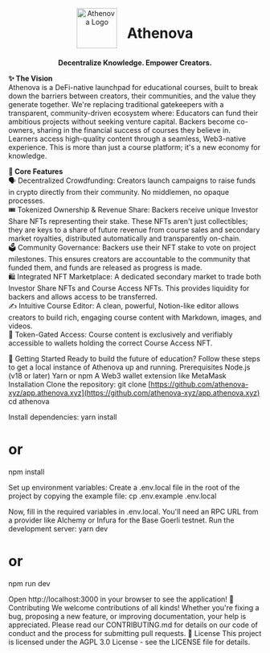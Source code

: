 <div align="center">
<div style="display: flex; align-items: center; justify-content: center; gap: 20px;">
<img src="https://github.com/user-attachments/assets/20fb9a04-a217-4b24-ae67-41e8795ca4bc" alt="Athenova Logo" width="80">
<h1 align="center">Athenova</h1>
</div>
<p align="center">
<b>Decentralize Knowledge. Empower Creators.</b>
<br />
</div>

**✨ The Vision**<br />
Athenova is a DeFi-native launchpad for educational courses, built to break down the barriers between creators, their communities, and the value they generate together. We're replacing traditional gatekeepers with a transparent, community-driven ecosystem where:
Educators can fund their ambitious projects without seeking venture capital.
Backers become co-owners, sharing in the financial success of courses they believe in.
Learners access high-quality content through a seamless, Web3-native experience.
This is more than just a course platform; it's a new economy for knowledge.

**🚀 Core Features**<br />
🗣️ Decentralized Crowdfunding: Creators launch campaigns to raise funds in crypto directly from their community. No middlemen, no opaque processes.<br />
🎟️ Tokenized Ownership & Revenue Share: Backers receive unique Investor Share NFTs representing their stake. These NFTs aren't just collectibles; they are keys to a share of future revenue from course sales and secondary market royalties, distributed automatically and transparently on-chain.<br />
🗳️ Community Governance: Backers use their NFT stake to vote on project milestones. This ensures creators are accountable to the community that funded them, and funds are released as progress is made.<br />
🛍️ Integrated NFT Marketplace: A dedicated secondary market to trade both Investor Share NFTs and Course Access NFTs. This provides liquidity for backers and allows access to be transferred.<br />
✍️ Intuitive Course Editor: A clean, powerful, Notion-like editor allows creators to build rich, engaging course content with Markdown, images, and videos.<br />
🔐 Token-Gated Access: Course content is exclusively and verifiably accessible to wallets holding the correct Course Access NFT.<br />

🏁 Getting Started
Ready to build the future of education? Follow these steps to get a local instance of Athenova up and running.
Prerequisites
Node.js (v18 or later)
Yarn or npm
A Web3 wallet extension like MetaMask
Installation
Clone the repository:
git clone [https://github.com/athenova-xyz/app.athenova.xyz](https://github.com/athenova-xyz/app.athenova.xyz)
cd athenova


Install dependencies:
yarn install
# or
npm install


Set up environment variables:
Create a .env.local file in the root of the project by copying the example file:
cp .env.example .env.local

Now, fill in the required variables in .env.local. You'll need an RPC URL from a provider like Alchemy or Infura for the Base Goerli testnet.
Run the development server:
yarn dev
# or
npm run dev


Open http://localhost:3000 in your browser to see the application!
🤝 Contributing
We welcome contributions of all kinds! Whether you're fixing a bug, proposing a new feature, or improving documentation, your help is appreciated.
Please read our CONTRIBUTING.md for details on our code of conduct and the process for submitting pull requests.
📜 License
This project is licensed under the AGPL 3.0 License - see the LICENSE file for details.
